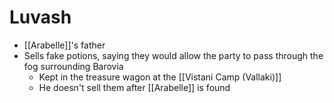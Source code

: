 # Luvash

* [[Arabelle]]'s father
* Sells fake potions, saying they would allow the party to pass through the fog surrounding Barovia
  * Kept in the treasure wagon at the [[Vistani Camp (Vallaki)]]
  * He doesn't sell them after [[Arabelle]] is found